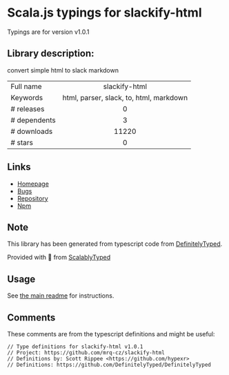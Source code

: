 
# Scala.js typings for slackify-html

Typings are for version v1.0.1

## Library description:
convert simple html to slack markdown

|                    |                 |
| ------------------ | :-------------: |
| Full name          | slackify-html |
| Keywords           | html, parser, slack, to, html, markdown |
| # releases         | 0 |
| # dependents       | 3 |
| # downloads        | 11220 |
| # stars            | 0 |

## Links
- [Homepage](https://github.com/mrq-cz/slackify-html)
- [Bugs](https://github.com/mrq-cz/slackify-html/issues)
- [Repository](https://github.com/mrq-cz/slackify-html)
- [Npm](https://www.npmjs.com/package/slackify-html)
    


## Note
This library has been generated from typescript code from [DefinitelyTyped](https://definitelytyped.org).

Provided with :purple_heart: from [ScalablyTyped](https://github.com/oyvindberg/ScalablyTyped)

## Usage
See [the main readme](../../readme.md) for instructions.

## Comments

These comments are from the typescript definitions and might be useful:
```
// Type definitions for slackify-html v1.0.1
// Project: https://github.com/mrq-cz/slackify-html
// Definitions by: Scott Rippee <https://github.com/hypexr>
// Definitions: https://github.com/DefinitelyTyped/DefinitelyTyped

```

